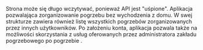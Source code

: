 Strona może się długo wczytywać, ponieważ API jest "uśpione". 
Aplikacja pozwalająca zorganizowanie pogrzebu bez wychodzenia z domu. 
W swej strukturze zawiera również listę wszystkich pogrzebów zorganizowanych przez innych użytkowników. 
Po założeniu konta, aplikacja pozwala także na możliwości skorzystania z usług oferowanych przez administratora zakładu pogrzebowego po pogrzebie .
##
